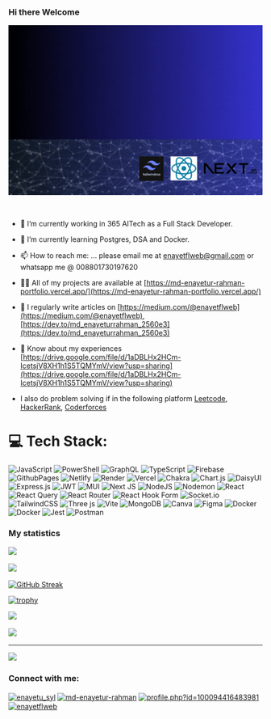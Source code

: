 ### Hi there Welcome

!["Md Enayetur Rahman](https://github.com/enayetsyl/enayetsyl/blob/main/assets/banner.gif)

<br/>

- 🔭 I’m currently working in 365 AITech as a Full Stack Developer. 
- 🌱 I’m currently learning Postgres, DSA and Docker.
- 📫 How to reach me: ... please email me at enayetflweb@gmail.com or whatsapp me @ 008801730197620
- 👨‍💻 All of my projects are available at [https://md-enayetur-rahman-portfolio.vercel.app/](https://md-enayetur-rahman-portfolio.vercel.app/)

- 📝 I regularly write articles on [https://medium.com/@enayetflweb](https://medium.com/@enayetflweb), [https://dev.to/md_enayeturrahman_2560e3](https://dev.to/md_enayeturrahman_2560e3)
- 📄 Know about my experiences [https://drive.google.com/file/d/1aDBLHx2HCm-IcetsjV8XH1h1S5TQMYmV/view?usp=sharing](https://drive.google.com/file/d/1aDBLHx2HCm-IcetsjV8XH1h1S5TQMYmV/view?usp=sharing)

- I also do problem solving if in the following platform [Leetcode](https://leetcode.com/u/XTl7hvNPIc/), [HackerRank](https://www.hackerrank.com/profile/enayetflweb), [Coderforces](https://codeforces.com/profile/enayetsyl)


# 💻 Tech Stack:
![JavaScript](https://img.shields.io/badge/javascript-%23323330.svg?style=for-the-badge&logo=javascript&logoColor=%23F7DF1E) ![PowerShell](https://img.shields.io/badge/PowerShell-%235391FE.svg?style=for-the-badge&logo=powershell&logoColor=white) ![GraphQL](https://img.shields.io/badge/-GraphQL-E10098?style=for-the-badge&logo=graphql&logoColor=white) ![TypeScript](https://img.shields.io/badge/typescript-%23007ACC.svg?style=for-the-badge&logo=typescript&logoColor=white) ![Firebase](https://img.shields.io/badge/firebase-%23039BE5.svg?style=for-the-badge&logo=firebase) ![GithubPages](https://img.shields.io/badge/github%20pages-121013?style=for-the-badge&logo=github&logoColor=white) ![Netlify](https://img.shields.io/badge/netlify-%23000000.svg?style=for-the-badge&logo=netlify&logoColor=#00C7B7) ![Render](https://img.shields.io/badge/Render-%46E3B7.svg?style=for-the-badge&logo=render&logoColor=white) ![Vercel](https://img.shields.io/badge/vercel-%23000000.svg?style=for-the-badge&logo=vercel&logoColor=white) ![Chakra](https://img.shields.io/badge/chakra-%234ED1C5.svg?style=for-the-badge&logo=chakraui&logoColor=white) ![Chart.js](https://img.shields.io/badge/chart.js-F5788D.svg?style=for-the-badge&logo=chart.js&logoColor=white) ![DaisyUI](https://img.shields.io/badge/daisyui-5A0EF8?style=for-the-badge&logo=daisyui&logoColor=white) ![Express.js](https://img.shields.io/badge/express.js-%23404d59.svg?style=for-the-badge&logo=express&logoColor=%2361DAFB) ![JWT](https://img.shields.io/badge/JWT-black?style=for-the-badge&logo=JSON%20web%20tokens) ![MUI](https://img.shields.io/badge/MUI-%230081CB.svg?style=for-the-badge&logo=mui&logoColor=white) ![Next JS](https://img.shields.io/badge/Next-black?style=for-the-badge&logo=next.js&logoColor=white) ![NodeJS](https://img.shields.io/badge/node.js-6DA55F?style=for-the-badge&logo=node.js&logoColor=white) ![Nodemon](https://img.shields.io/badge/NODEMON-%23323330.svg?style=for-the-badge&logo=nodemon&logoColor=%BBDEAD) ![React](https://img.shields.io/badge/react-%2320232a.svg?style=for-the-badge&logo=react&logoColor=%2361DAFB) ![React Query](https://img.shields.io/badge/-React%20Query-FF4154?style=for-the-badge&logo=react%20query&logoColor=white) ![React Router](https://img.shields.io/badge/React_Router-CA4245?style=for-the-badge&logo=react-router&logoColor=white) ![React Hook Form](https://img.shields.io/badge/React%20Hook%20Form-%23EC5990.svg?style=for-the-badge&logo=reacthookform&logoColor=white) ![Socket.io](https://img.shields.io/badge/Socket.io-black?style=for-the-badge&logo=socket.io&badgeColor=010101) ![TailwindCSS](https://img.shields.io/badge/tailwindcss-%2338B2AC.svg?style=for-the-badge&logo=tailwind-css&logoColor=white) ![Three js](https://img.shields.io/badge/threejs-black?style=for-the-badge&logo=three.js&logoColor=white) ![Vite](https://img.shields.io/badge/vite-%23646CFF.svg?style=for-the-badge&logo=vite&logoColor=white) ![MongoDB](https://img.shields.io/badge/MongoDB-%234ea94b.svg?style=for-the-badge&logo=mongodb&logoColor=white) ![Canva](https://img.shields.io/badge/Canva-%2300C4CC.svg?style=for-the-badge&logo=Canva&logoColor=white) ![Figma](https://img.shields.io/badge/figma-%23F24E1E.svg?style=for-the-badge&logo=figma&logoColor=white) ![Docker](https://img.shields.io/badge/docker-%230db7ed.svg?style=for-the-badge&logo=docker&logoColor=white) ![Docker](https://img.shields.io/badge/docker-%230db7ed.svg?style=for-the-badge&logo=docker&logoColor=white) ![Jest](https://img.shields.io/badge/-jest-%23C21325?style=for-the-badge&logo=jest&logoColor=white) ![Postman](https://img.shields.io/badge/Postman-FF6C37?style=for-the-badge&logo=postman&logoColor=white)



### My statistics


![](http://github-profile-summary-cards.vercel.app/api/cards/profile-details?username=enayetsyl&theme=transparent)


![](http://github-profile-summary-cards.vercel.app/api/cards/productive-time?username=enayetsyl&theme=transparent&utcOffset=8)


[![GitHub Streak](https://github-readme-streak-stats.herokuapp.com?user=enayetsyl&theme=ocean-gradient&hide_border=true&date_format=j%20M%5B%20Y%5D)](https://git.io/streak-stats)

[![trophy](https://github-profile-trophy.vercel.app/?username=enayetsyl)](https://github.com/ryo-ma/github-profile-trophy)

![](https://github-readme-stats.vercel.app/api?username=enayetsyl&theme=dark&hide_border=false&include_all_commits=true&count_private=true)

![](https://github-readme-stats.vercel.app/api/top-langs/?username=enayetsyl&theme=dark&hide_border=false&include_all_commits=true&count_private=true&layout=compact)

---
[![](https://visitcount.itsvg.in/api?id=enayetsyl&icon=0&color=0)](https://visitcount.itsvg.in)

<h3 align="left">Connect with me:</h3>
<p align="left">
<a href="https://twitter.com/enayetu_syl" target="blank"><img align="center" src="https://raw.githubusercontent.com/rahuldkjain/github-profile-readme-generator/master/src/images/icons/Social/twitter.svg" alt="enayetu_syl" height="30" width="40" /></a>
<a href="https://linkedin.com/in/md-enayetur-rahman" target="blank"><img align="center" src="https://raw.githubusercontent.com/rahuldkjain/github-profile-readme-generator/master/src/images/icons/Social/linked-in-alt.svg" alt="md-enayetur-rahman" height="30" width="40" /></a>
<a href="https://fb.com/profile.php?id=100094416483981" target="blank"><img align="center" src="https://raw.githubusercontent.com/rahuldkjain/github-profile-readme-generator/master/src/images/icons/Social/facebook.svg" alt="profile.php?id=100094416483981" height="30" width="40" /></a>
<a href="https://medium.com/enayetflweb" target="blank"><img align="center" src="https://raw.githubusercontent.com/rahuldkjain/github-profile-readme-generator/master/src/images/icons/Social/medium.svg" alt="enayetflweb" height="30" width="40" /></a>
</p>







